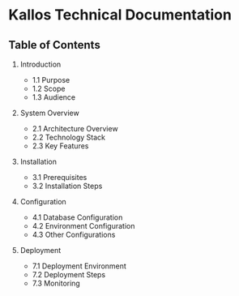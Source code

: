 # Kallos Technical Documentation

## Table of Contents

1. Introduction
    - 1.1 Purpose
    - 1.2 Scope
    - 1.3 Audience

2. System Overview
    - 2.1 Architecture Overview
    - 2.2 Technology Stack
    - 2.3 Key Features

3. Installation
    - 3.1 Prerequisites
    - 3.2 Installation Steps

4. Configuration
    - 4.1 Database Configuration
    - 4.2 Environment Configuration
    - 4.3 Other Configurations

5. Deployment
    - 7.1 Deployment Environment
    - 7.2 Deployment Steps
    - 7.3 Monitoring


